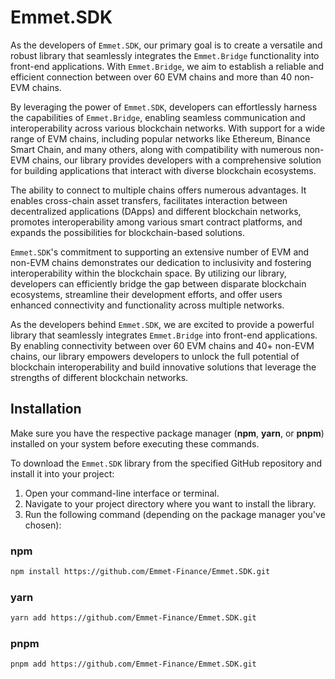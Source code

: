# Emmet.SDK

As the developers of `Emmet.SDK`, our primary goal is to create a versatile and robust library that seamlessly integrates the `Emmet.Bridge` functionality into front-end applications. With `Emmet.Bridge`, we aim to establish a reliable and efficient connection between over 60 EVM chains and more than 40 non-EVM chains.

By leveraging the power of `Emmet.SDK`, developers can effortlessly harness the capabilities of `Emmet.Bridge`, enabling seamless communication and interoperability across various blockchain networks. With support for a wide range of EVM chains, including popular networks like Ethereum, Binance Smart Chain, and many others, along with compatibility with numerous non-EVM chains, our library provides developers with a comprehensive solution for building applications that interact with diverse blockchain ecosystems.

The ability to connect to multiple chains offers numerous advantages. It enables cross-chain asset transfers, facilitates interaction between decentralized applications (DApps) and different blockchain networks, promotes interoperability among various smart contract platforms, and expands the possibilities for blockchain-based solutions.

`Emmet.SDK`'s commitment to supporting an extensive number of EVM and non-EVM chains demonstrates our dedication to inclusivity and fostering interoperability within the blockchain space. By utilizing our library, developers can efficiently bridge the gap between disparate blockchain ecosystems, streamline their development efforts, and offer users enhanced connectivity and functionality across multiple networks.

As the developers behind `Emmet.SDK`, we are excited to provide a powerful library that seamlessly integrates `Emmet.Bridge` into front-end applications. By enabling connectivity between over 60 EVM chains and 40+ non-EVM chains, our library empowers developers to unlock the full potential of blockchain interoperability and build innovative solutions that leverage the strengths of different blockchain networks.

## Installation

Make sure you have the respective package manager (**npm**, **yarn**, or **pnpm**) installed on your system before executing these commands.

To download the `Emmet.SDK` library from the specified GitHub repository and install it into your project:

1. Open your command-line interface or terminal.
2. Navigate to your project directory where you want to install the library.
3. Run the following command (depending on the package manager you've chosen):

### npm
```bash
npm install https://github.com/Emmet-Finance/Emmet.SDK.git
```
### yarn
```bash
yarn add https://github.com/Emmet-Finance/Emmet.SDK.git
```

### pnpm
```bash
pnpm add https://github.com/Emmet-Finance/Emmet.SDK.git
```